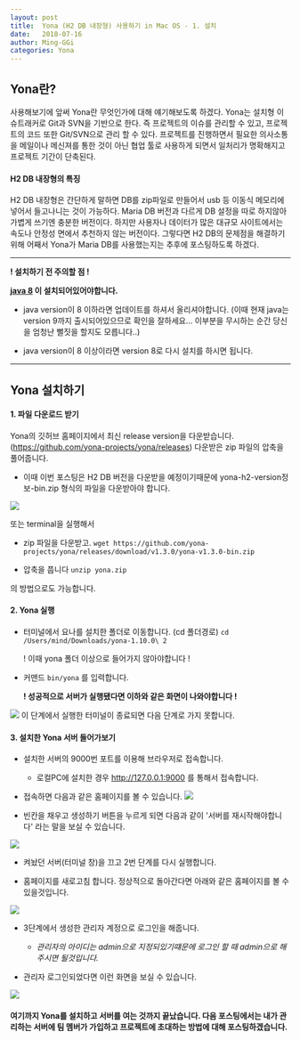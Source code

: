 ```yaml
---
layout: post
title:  Yona (H2 DB 내장형) 사용하기 in Mac OS - 1. 설치
date:   2018-07-16
author: Ming-GGi
categories: Yona
---
```


## Yona란? ##
사용해보기에 앞써 Yona란 무엇인가에 대해 얘기해보도록 하겠다.
Yona는 설치형 이슈트래커로 Git과 SVN을 기반으로 한다. 즉 프로젝트의 이슈를 관리할 수 있고, 프로젝트의 코드 또한 Git/SVN으로 관리 할 수 있다. 프로젝트를 진행하면서 필요한 의사소통을 메일이나 메신져를 통한 것이 아닌 협업 툴로 사용하게 되면서 일처리가 명확해지고 프로젝트 기간이 단축된다.

#### H2 DB 내장형의 특징 ####
H2 DB 내장형은 간단하게 말하면 DB를 zip파일로 만들어서 usb 등 이동식 메모리에 넣어서 들고나니는 것이 가능하다. Maria DB 버전과 다르게 DB 설정을 따로 하지않아 가볍게 쓰기엔 충분한 버전이다. 하지만 사용자나 데이터가 많은 대규모 사이트에서는 속도나 안정성 면에서 추천하지 않는 버전이다. 
그렇다면 H2 DB의 문제점을 해결하기 위해 어째서 Yona가 Maria DB를 사용했는지는 추후에 포스팅하도록 하겠다. 

---
**! 설치하기 전 주의할 점 !**

**<u>java 8</u> 이 설치되어있어야합니다.**
   -  java version이 8 이하라면 업데이트를 하셔서 올리셔야합니다. (이때 현재 java는 version 9까지 출시되어있으므로 확인을 잘하세요... 이부분을 무시하는 순간 당신을 엄청난 뻘짓을 할지도 모릅니다..)
   
   - java version이 8 이상이라면 version 8로 다시 설치를 하시면 됩니다.
  
---

## Yona 설치하기 ##
#### **1. 파일 다운로드 받기** ####
Yona의 깃허브 홈페이지에서 최신 release version을 다운받습니다.(https://github.com/yona-projects/yona/releases) 다운받은 zip 파일의 압축을 풀어줍니다.
* 이때 이번 포스팅은 H2 DB 버전을 다운받을 예정이기때문에 yona-h2-version정보-bin.zip 형식의 파일을 다운받아야 합니다.

![](/assets/blog/yona_1.jpeg)

또는 terminal을 실행해서 
* zip 파일을 다운받고.
`wget https://github.com/yona-projects/yona/releases/download/v1.3.0/yona-v1.3.0-bin.zip`

* 압축을 풉니다
`unzip yona.zip`

의 방법으로도 가능합니다.


#### **2. Yona 실행** ####
* 터미널에서 요나를 설치한 폴더로 이동합니다. 
(cd  폴더경로)
`cd /Users/mind/Downloads/yona-1.10.0\ 2 `

	! 이때 yona 폴더 이상으로 들어가지 않아야합니다 ! 
* 커맨드 `bin/yona` 를 입력합니다.

	 **! 성공적으로 서버가 실행됐다면 이하와 같은 화면이 나와야합니다 !** 

![](/assets/blog/yona_2.jpeg)
이 단계에서 실행한 터미널이 종료되면 다음 단계로 가지 못합니다.

#### **3. 설치한 Yona 서버 들어가보기** ####

* 설치한 서버의 9000번 포트를 이용해 브라우저로 접속합니다.
	* 로컬PC에 설치한 경우 http://127.0.0.1:9000 를 통해서 접속합니다. 
	
* 접속하면 다음과 같은 홈페이지를 볼 수 있습니다.
![](/assets/blog/yona_3.jpeg)
* 빈칸을 채우고 생성하기 버튼을 누르게 되면 다음과 같이 '서버를 재시작해야합니다' 라는 말을 보실 수 있습니다.

![](/assets/blog/yona_4.jpeg)

* 켜놨던 서버(터미널 창)을 끄고 2번 단계를 다시 실행합니다.


* 홈페이지를 새로고침 합니다. 정상적으로 돌아간다면 아래와 같은 홈페이지를 볼 수 있을것입니다.

 ![](/assets/blog/yona_5.jpeg)
 
 
* 3단계에서 생성한 관리자 계정으로 로그인을 해줍니다. 
	* *관리자의 아이디는 admin으로 지정되있기떄문에 로그인 할 때 admin으로 해주시면 될것입니다.*
	
* 관리자 로그인되었다면 이런 화면을 보실 수 있습니다.

![](/assets/blog/yona_6.jpeg)

#### **여기까지 Yona를 설치하고 서버를 여는 것까지 끝났습니다. 다음 포스팅에서는 내가 관리하는 서버에 팀 멤버가 가입하고 프로젝트에 초대하는 방법에 대해 포스팅하겠습니다.** ####

